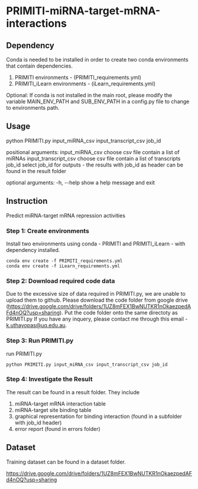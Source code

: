 # PRIMITI-miRNA-target-mRNA-interactions

## Dependency

Conda is needed to be installed in order to create two conda environments that contain dependencies.
  1) PRIMITI environments - (PRIMITI_requirements.yml)
  2) PRIMITI_iLearn environments - (iLearn_requirements.yml)
  
Optional:
        If conda is not installed in the main root, please modify the variable MAIN_ENV_PATH and SUB_ENV_PATH in a config.py file to change to               environments path.

## Usage

python PRIMITI.py input_miRNA_csv input_transcript_csv job_id

positional arguments:
  input_miRNA_csv             choose csv file contain a list of miRNAs
  input_transcript_csv        choose csv file contain a list of transcripts
  job_id                      select job_id for outputs - the results with job_id as header can be found in the result folder
  
optional arguments:
  -h, --help                  show a help message and exit

## Instruction

Predict miRNA-target mRNA repression activities 

### Step 1: Create environments

Install two environments using conda - PRIMITI and PRIMITI_iLearn - with dependency installed.

```
conda env create -f PRIMITI_requirements.yml
conda env create -f iLearn_requirements.yml
```

### Step 2: Download required code data

Due to the excessive size of data required in PRIMITI.py, we are unable to upload them to github. 
Please download the code folder from google drive (https://drive.google.com/drive/folders/1UZ8mFEX1BwNUTKR1nOkaezpedAFd4nOQ?usp=sharing).
Put the code folder onto the same directoty as PRIMITI.py
If you have any inquery, please contact me through this email - k.uthayopas@uq.edu.au.

### Step 3: Run PRIMITI.py

run PRIMITI.py
```
python PRIMITI.py input_miRNA_csv input_transcript_csv job_id
```

### Step 4: Investigate the Result

The result can be found in a result folder. 
They include
  1) miRNA-target mRNA interaction table
  2) miRNA-target site binding table
  3) graphical representation for binding interaction (found in a subfolder with job_id header)
  4) error report (found in errors folder)

## Dataset 

Training dataset can be found in a dataset folder.

https://drive.google.com/drive/folders/1UZ8mFEX1BwNUTKR1nOkaezpedAFd4nOQ?usp=sharing
